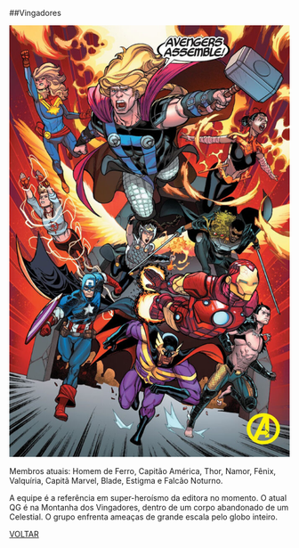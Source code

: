 ##Vingadores

![(https://raw.githubusercontent.com/briancamargos/SUPER-EQUIPES/main/Imagens/vingadores.bmp)](https://raw.githubusercontent.com/briancamargos/SUPER-EQUIPES/main/Imagens/vingadores.bmp)

Membros atuais: Homem de Ferro, Capitão América, Thor, Namor, Fênix, Valquíria, Capitã Marvel, Blade, Estigma e Falcão Noturno.

A equipe é a referência em super-heroísmo da editora no momento. O atual QG é na Montanha dos Vingadores, dentro de um corpo abandonado de um Celestial. O grupo enfrenta ameaças de grande escala pelo globo inteiro.

[VOLTAR](https://github.com/briancamargos/SUPER-EQUIPES)
